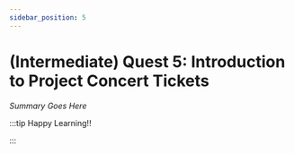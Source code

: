 ```yaml
---
sidebar_position: 5
---
```


# (Intermediate) Quest 5: Introduction to Project Concert Tickets

_Summary Goes Here_

:::tip Happy Learning!!

<QuestButton text="Go To Quest" link="https://app.stackup.dev/quest_page/intermediate-quest-5-introduction-to-project-concert-tickets"/>

:::
